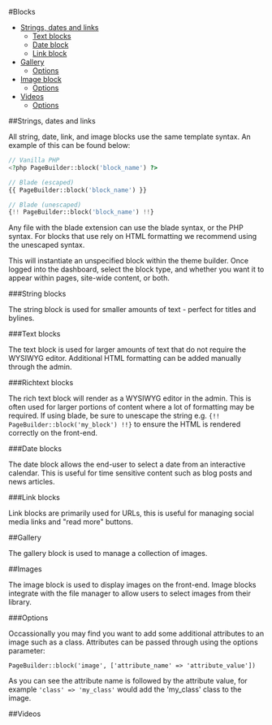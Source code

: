 #Blocks
- [Strings, dates and links](#strings_dates_links)
  - [Text blocks](#text)
  - [Date block](#date)
  - [Link block](#link)
- [Gallery](#gallery)
  - [Options](#galleryoptions)
- [Image block](#image)
  - [Options](#imageoptions)
- [Videos](#videos)
  - [Options](#videooptions)

##Strings, dates and links

All string, date, link, and image blocks use the same template syntax. An example of this can be found below:

```php
// Vanilla PHP
<?php PageBuilder::block('block_name') ?>

// Blade (escaped)
{{ PageBuilder::block('block_name') }}

// Blade (unescaped)
{!! PageBuilder::block('block_name') !!}
```

Any file with the blade extension can use the blade syntax, or the PHP syntax. For blocks that use rely on HTML formatting we recommend using the unescaped syntax.

This will instantiate an unspecified block within the theme builder. Once logged into the dashboard, select the block type, and whether you want it to appear within pages, site-wide content, or both.

###String blocks

The string block is used for smaller amounts of text - perfect for titles and bylines.

###Text blocks

The text block is used for larger amounts of text that do not require the WYSIWYG editor. Additional HTML formatting can be added manually through the admin.

###Richtext blocks

The rich text block will render as a WYSIWYG editor in the admin. This is often used for larger portions of content where a lot of formatting may be required. If using blade, be sure to unescape the string e.g. `{!! PageBuilder::block('my_block') !!}` to ensure the HTML is rendered correctly on the front-end.

###Date blocks

The date block allows the end-user to select a date from an interactive calendar. This is useful for time sensitive content such as blog posts and news articles.

###Link blocks

Link blocks are primarily used for URLs, this is useful for managing social media links and "read more" buttons.

##Gallery

The gallery block is used to manage a collection of images.

##Images

The image block is used to display images on the front-end. Image blocks integrate with the file manager to allow users to select images from their library.

###Options

Occassionally you may find you want to add some additional attributes to an image such as a class. Attributes can be passed through using the options parameter:

`PageBuilder::block('image', ['attribute_name' => 'attribute_value'])`

As you can see the attribute name is followed by the attribute value, for example `'class' => 'my_class'` would add the 'my_class' class to the image.

##Videos
